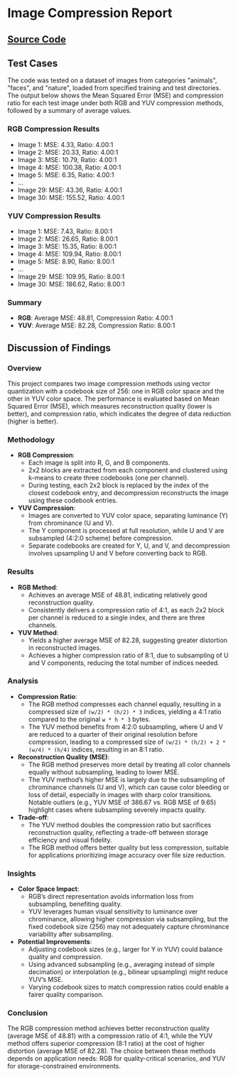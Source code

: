 # Image Compression Report

## [Source Code]([url](https://github.com/Mohamed-Mohamed-Hozien/FinalProjectInfo/tree/master))

## Test Cases

The code was tested on a dataset of images from categories "animals", "faces", and "nature", loaded from specified training and test directories. The output below shows the Mean Squared Error (MSE) and compression ratio for each test image under both RGB and YUV compression methods, followed by a summary of average values.

### RGB Compression Results
- Image 1: MSE: 4.33, Ratio: 4.00:1
- Image 2: MSE: 20.33, Ratio: 4.00:1
- Image 3: MSE: 10.79, Ratio: 4.00:1
- Image 4: MSE: 100.38, Ratio: 4.00:1
- Image 5: MSE: 6.35, Ratio: 4.00:1
- ...
- Image 29: MSE: 43.36, Ratio: 4.00:1
- Image 30: MSE: 155.52, Ratio: 4.00:1

### YUV Compression Results
- Image 1: MSE: 7.43, Ratio: 8.00:1
- Image 2: MSE: 26.65, Ratio: 8.00:1
- Image 3: MSE: 15.35, Ratio: 8.00:1
- Image 4: MSE: 109.94, Ratio: 8.00:1
- Image 5: MSE: 8.90, Ratio: 8.00:1
- ...
- Image 29: MSE: 109.95, Ratio: 8.00:1
- Image 30: MSE: 186.62, Ratio: 8.00:1

### Summary
- **RGB**: Average MSE: 48.81, Compression Ratio: 4.00:1
- **YUV**: Average MSE: 82.28, Compression Ratio: 8.00:1

## Discussion of Findings

### Overview
This project compares two image compression methods using vector quantization with a codebook size of 256: one in RGB color space and the other in YUV color space. The performance is evaluated based on Mean Squared Error (MSE), which measures reconstruction quality (lower is better), and compression ratio, which indicates the degree of data reduction (higher is better).

### Methodology
- **RGB Compression**:
    - Each image is split into R, G, and B components.
    - 2x2 blocks are extracted from each component and clustered using k-means to create three codebooks (one per channel).
    - During testing, each 2x2 block is replaced by the index of the closest codebook entry, and decompression reconstructs the image using these codebook entries.
- **YUV Compression**:
    - Images are converted to YUV color space, separating luminance (Y) from chrominance (U and V).
    - The Y component is processed at full resolution, while U and V are subsampled (4:2:0 scheme) before compression.
    - Separate codebooks are created for Y, U, and V, and decompression involves upsampling U and V before converting back to RGB.

### Results
- **RGB Method**:
    - Achieves an average MSE of 48.81, indicating relatively good reconstruction quality.
    - Consistently delivers a compression ratio of 4:1, as each 2x2 block per channel is reduced to a single index, and there are three channels.
- **YUV Method**:
    - Yields a higher average MSE of 82.28, suggesting greater distortion in reconstructed images.
    - Achieves a higher compression ratio of 8:1, due to subsampling of U and V components, reducing the total number of indices needed.

### Analysis
- **Compression Ratio**:
    - The RGB method compresses each channel equally, resulting in a compressed size of `(w/2) * (h/2) * 3` indices, yielding a 4:1 ratio compared to the original `w * h * 3` bytes.
    - The YUV method benefits from 4:2:0 subsampling, where U and V are reduced to a quarter of their original resolution before compression, leading to a compressed size of `(w/2) * (h/2) + 2 * (w/4) * (h/4)` indices, resulting in an 8:1 ratio.
- **Reconstruction Quality (MSE)**:
    - The RGB method preserves more detail by treating all color channels equally without subsampling, leading to lower MSE.
    - The YUV method’s higher MSE is largely due to the subsampling of chrominance channels (U and V), which can cause color bleeding or loss of detail, especially in images with sharp color transitions. Notable outliers (e.g., YUV MSE of 386.67 vs. RGB MSE of 9.65) highlight cases where subsampling severely impacts quality.
- **Trade-off**:
    - The YUV method doubles the compression ratio but sacrifices reconstruction quality, reflecting a trade-off between storage efficiency and visual fidelity.
    - The RGB method offers better quality but less compression, suitable for applications prioritizing image accuracy over file size reduction.

### Insights
- **Color Space Impact**:
    - RGB’s direct representation avoids information loss from subsampling, benefiting quality.
    - YUV leverages human visual sensitivity to luminance over chrominance, allowing higher compression via subsampling, but the fixed codebook size (256) may not adequately capture chrominance variability after subsampling.
- **Potential Improvements**:
    - Adjusting codebook sizes (e.g., larger for Y in YUV) could balance quality and compression.
    - Using advanced subsampling (e.g., averaging instead of simple decimation) or interpolation (e.g., bilinear upsampling) might reduce YUV’s MSE.
    - Varying codebook sizes to match compression ratios could enable a fairer quality comparison.

### Conclusion
The RGB compression method achieves better reconstruction quality (average MSE of 48.81) with a compression ratio of 4:1, while the YUV method offers superior compression (8:1 ratio) at the cost of higher distortion (average MSE of 82.28). The choice between these methods depends on application needs: RGB for quality-critical scenarios, and YUV for storage-constrained environments.
